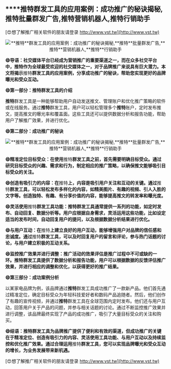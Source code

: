 ## ****推特**群发工具的应用案例：成功推广的秘诀揭秘,**推特**批量群发广告,**推特**营销机器人,**推特**行销助手**

[😍想了解推广相关软件的朋友请登录 http://www.vst.tw](http://www.vst.tw)

 <center><img src="https://vst.tw/MP4/tuiguang/png/7.png" alt="**推特**群发工具的应用案例：成功推广的秘诀揭秘,**推特**批量群发广告,**推特**营销机器人,**推特**行销助手"></center>

**😄导语：社交媒体平台已经成为营销推广的重要渠道之一，而在众多社交平台中，**推特**作为全球最受欢迎的社交媒体之一，对于品牌推广来说具有巨大潜力。本文将揭示**推特**群发工具的应用案例，分享成功推广的秘诀，帮助您实现更好的品牌曝光和受众互动。**

**😄第一部分：**推特**群发工具的介绍**

**推特**群发工具是一种能够帮助用户自动发送推文、管理账户和优化推广策略的软件或在线服务。通过**推特**群发工具，用户可以轻松管理多个**推特**账户，定时发布推文，提高推文的曝光率和覆盖面。这些工具还可以提供数据分析和报告功能，帮助用户了解推广效果，并进行优化。

**😄第二部分：成功推广的秘诀**

 <center><img src="https://vst.tw/MP4/tuiguang/png/1.png" alt="**推特**群发工具的应用案例：成功推广的秘诀揭秘,**推特**批量群发广告,**推特**营销机器人,**推特**行销助手"></center>

**😄精准定位目标受众：在使用**推特**群发工具之前，首先需要明确目标受众。通过研究目标受众的兴趣、需求和行为，制定相应的推广策略，以确保推文能够吸引目标受众的关注。**

**😄创造有吸引力的内容：在**推特**上，内容是吸引用户关注和互动的关键。通过**推特**群发工具，可以轻松发布多样化的内容，如精美图片、有趣的视频、引人入胜的文字等。创造独特、有趣、有分享价值的内容，能够提高推文的转发率和曝光度。**

**😄灵活使用**推特**群发工具功能：**推特**群发工具通常提供一系列的功能，如定时发布、自动回复、数据分析等。用户应根据自身需求，灵活运用这些功能，比如设定适当的发布时间，自动回复用户的提问，以及根据数据分析结果进行优化。**

**😄与用户互动：在**推特**上建立良好的用户互动，能够增强用户对品牌的信任感和忠诚度。通过**推特**群发工具，可以及时回复用户的留言和评论，参与热门话题的讨论，与用户建立积极的互动关系。**

**😄监控推广效果并进行调整：推广活动的效果评估是推广过程中不可或缺的一环。**推特**群发工具提供了数据分析和报告功能，用户可以根据数据的反馈评估推广效果，并进行相应的调整和优化，以获得更好的推广结果。**

**😄第三部分：成功案例分析**

以某家电品牌为例，该品牌通过**推特**群发工具成功推广了一款新产品。他们首先通过精准定位，确定目标受众为年轻科技爱好者和数码产品追随者。然后，他们创作了有趣的宣传视频，并通过**推特**群发工具在全球范围内定时发布。他们还与用户互动，回答用户关于产品的问题，并参与相关话题的讨论。通过不断监控推广效果并进行调整，该品牌最终实现了产品的成功推广，吸引了大量目标受众的关注和购买。

**😄结语：**推特**群发工具为品牌推广提供了便利和有效的渠道，但成功推广的关键在于精准定位、创造有吸引力的内容、灵活使用工具功能、与用户互动以及持续监控和优化推广效果。通过合理运用**推特**群发工具，您可以实现品牌曝光和受众互动的增长，为业务发展带来新机遇。**

[😍想了解推广相关软件的朋友请登录 http://www.vst.tw](http://www.vst.tw)



